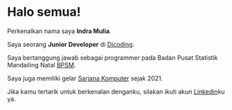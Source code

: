 # Halo semua! 

Perkenalkan nama saya **Indra Mulia**.

Saya seorang **Junior Developer** di [Dicoding](https://www.dicoding.com/).

Saya bertanggung jawab sebagai programmer pada Badan Pusat Statistik Mandailing Natal [BPSM](https://mandailingnatalkab.bps.go.id/).

Saya juga memiliki gelar [Sarjana Komputer]() sejak 2021.

Jika kamu tertarik untuk berkenalan denganku, silakan ikuti akun [Linkedin](https://www.linkedin.com/in/indramulia/)ku ya.

